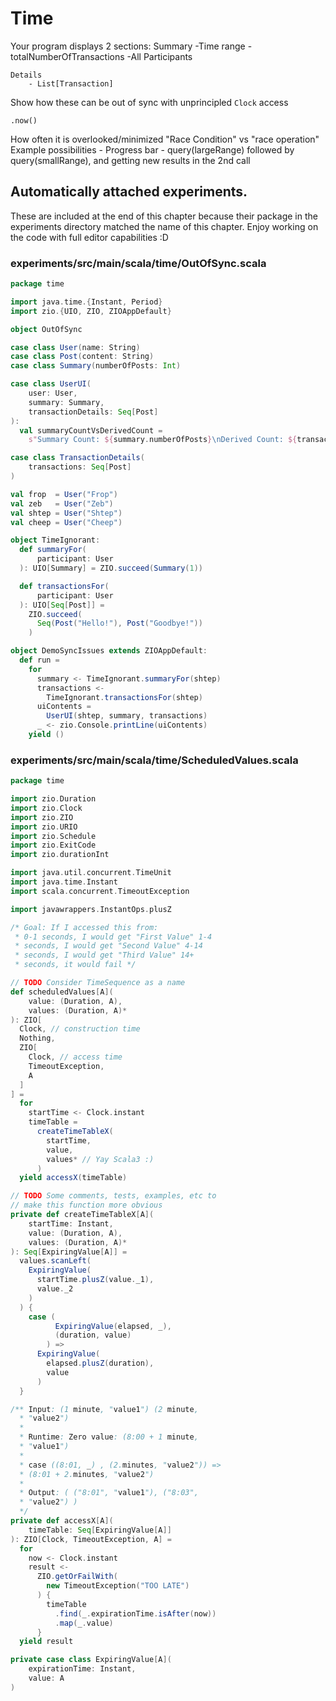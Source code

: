 # Time



Your program displays 2 sections:
    Summary
        -Time range
        -totalNumberOfTransactions 
        -All Participants

    Details
        - List[Transaction]
        
Show how these can be out of sync with unprincipled `Clock` access

`.now()`

How often it is overlooked/minimized
"Race Condition" vs "race operation"
Example possibilities
    - Progress bar
    - query(largeRange) followed by query(smallRange), and getting new results in the 2nd call

## Automatically attached experiments.
 These are included at the end of this
 chapter because their package in the
 experiments directory matched the name
 of this chapter. Enjoy working on the
 code with full editor capabilities :D

 

### experiments/src/main/scala/time/OutOfSync.scala
```scala
package time

import java.time.{Instant, Period}
import zio.{UIO, ZIO, ZIOAppDefault}

object OutOfSync

case class User(name: String)
case class Post(content: String)
case class Summary(numberOfPosts: Int)

case class UserUI(
    user: User,
    summary: Summary,
    transactionDetails: Seq[Post]
):
  val summaryCountVsDerivedCount =
    s"Summary Count: ${summary.numberOfPosts}\nDerived Count: ${transactionDetails.size}"

case class TransactionDetails(
    transactions: Seq[Post]
)

val frop  = User("Frop")
val zeb   = User("Zeb")
val shtep = User("Shtep")
val cheep = User("Cheep")

object TimeIgnorant:
  def summaryFor(
      participant: User
  ): UIO[Summary] = ZIO.succeed(Summary(1))

  def transactionsFor(
      participant: User
  ): UIO[Seq[Post]] =
    ZIO.succeed(
      Seq(Post("Hello!"), Post("Goodbye!"))
    )

object DemoSyncIssues extends ZIOAppDefault:
  def run =
    for
      summary <- TimeIgnorant.summaryFor(shtep)
      transactions <-
        TimeIgnorant.transactionsFor(shtep)
      uiContents =
        UserUI(shtep, summary, transactions)
      _ <- zio.Console.printLine(uiContents)
    yield ()

```


### experiments/src/main/scala/time/ScheduledValues.scala
```scala
package time

import zio.Duration
import zio.Clock
import zio.ZIO
import zio.URIO
import zio.Schedule
import zio.ExitCode
import zio.durationInt

import java.util.concurrent.TimeUnit
import java.time.Instant
import scala.concurrent.TimeoutException

import javawrappers.InstantOps.plusZ

/* Goal: If I accessed this from:
 * 0-1 seconds, I would get "First Value" 1-4
 * seconds, I would get "Second Value" 4-14
 * seconds, I would get "Third Value" 14+
 * seconds, it would fail */

// TODO Consider TimeSequence as a name
def scheduledValues[A](
    value: (Duration, A),
    values: (Duration, A)*
): ZIO[
  Clock, // construction time
  Nothing,
  ZIO[
    Clock, // access time
    TimeoutException,
    A
  ]
] =
  for
    startTime <- Clock.instant
    timeTable =
      createTimeTableX(
        startTime,
        value,
        values* // Yay Scala3 :)
      )
  yield accessX(timeTable)

// TODO Some comments, tests, examples, etc to
// make this function more obvious
private def createTimeTableX[A](
    startTime: Instant,
    value: (Duration, A),
    values: (Duration, A)*
): Seq[ExpiringValue[A]] =
  values.scanLeft(
    ExpiringValue(
      startTime.plusZ(value._1),
      value._2
    )
  ) {
    case (
          ExpiringValue(elapsed, _),
          (duration, value)
        ) =>
      ExpiringValue(
        elapsed.plusZ(duration),
        value
      )
  }

/** Input: (1 minute, "value1") (2 minute,
  * "value2")
  *
  * Runtime: Zero value: (8:00 + 1 minute,
  * "value1")
  *
  * case ((8:01, _) , (2.minutes, "value2")) =>
  * (8:01 + 2.minutes, "value2")
  *
  * Output: ( ("8:01", "value1"), ("8:03",
  * "value2") )
  */
private def accessX[A](
    timeTable: Seq[ExpiringValue[A]]
): ZIO[Clock, TimeoutException, A] =
  for
    now <- Clock.instant
    result <-
      ZIO.getOrFailWith(
        new TimeoutException("TOO LATE")
      ) {
        timeTable
          .find(_.expirationTime.isAfter(now))
          .map(_.value)
      }
  yield result

private case class ExpiringValue[A](
    expirationTime: Instant,
    value: A
)

```

            